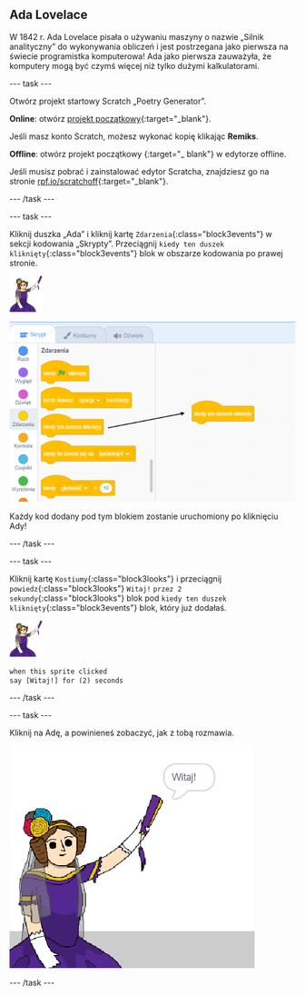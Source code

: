 ## Ada Lovelace

W 1842 r. Ada Lovelace pisała o używaniu maszyny o nazwie „Silnik analityczny” do wykonywania obliczeń i jest postrzegana jako pierwsza na świecie programistka komputerowa! Ada jako pierwsza zauważyła, że komputery mogą być czymś więcej niż tylko dużymi kalkulatorami.

--- task ---

Otwórz projekt startowy Scratch „Poetry Generator”.

**Online**: otwórz [projekt początkowy](https://scratch.mit.edu/projects/382663369){:target="_blank"}.

Jeśli masz konto Scratch, możesz wykonać kopię klikając **Remiks**.

**Offline**: otwórz projekt początkowy [ ](http://rpf.io/p/pl-PL/poetry-generator-go) {:target="_ blank"} w edytorze offline.

Jeśli musisz pobrać i zainstalować edytor Scratcha, znajdziesz go na stronie [rpf.io/scratchoff](http://rpf.io/scratchoff){:target="_blank"}.

--- /task ---

--- task ---

Kliknij duszka „Ada” i kliknij kartę `Zdarzenia`{:class="block3events"} w sekcji kodowania „Skrypty”. Przeciągnij `kiedy ten duszek kliknięty`{:class="block3events"} blok w obszarze kodowania po prawej stronie.

![ada sprite](images/ada-sprite.png)

![przeciąganie, gdy duszek kliknie blok](images/poetry-click.png)

Każdy kod dodany pod tym blokiem zostanie uruchomiony po kliknięciu Ady!

--- /task ---

--- task ---

Kliknij kartę `Kostiumy`{:class="block3looks"} i przeciągnij `powiedz`{:class="block3looks"} `Witaj!` `przez 2 sekundy`{:class="block3looks"} blok pod `kiedy ten duszek kliknięty`{:class="block3events"} blok, który już dodałaś.

![ada sprite](images/ada-sprite.png)

```blocks3
when this sprite clicked
say [Witaj!] for (2) seconds
```

--- /task ---

--- task ---

Kliknij na Adę, a powinieneś zobaczyć, jak z tobą rozmawia.

![zrzut ekranu](images/poetry-say-test.png)

--- /task ---